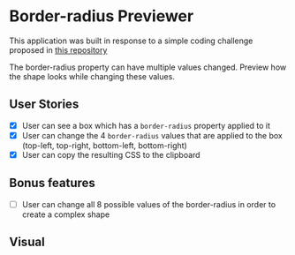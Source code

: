 # Border-radius Previewer

This application was built in response to a simple coding challenge proposed in [this repository](https://github.com/florinpop17/app-ideas/blob/master/Projects/1-Beginner/Border-Radius-Previewer.md)

The border-radius property can have multiple values changed. Preview how the shape looks while changing these values.

## User Stories

-   [x] User can see a box which has a `border-radius` property applied to it
-   [x] User can change the 4 `border-radius` values that are applied to the box (top-left, top-right, bottom-left, bottom-right)
-   [x] User can copy the resulting CSS to the clipboard

## Bonus features

-   [ ] User can change all 8 possible values of the border-radius in order to create a complex shape

## Visual
